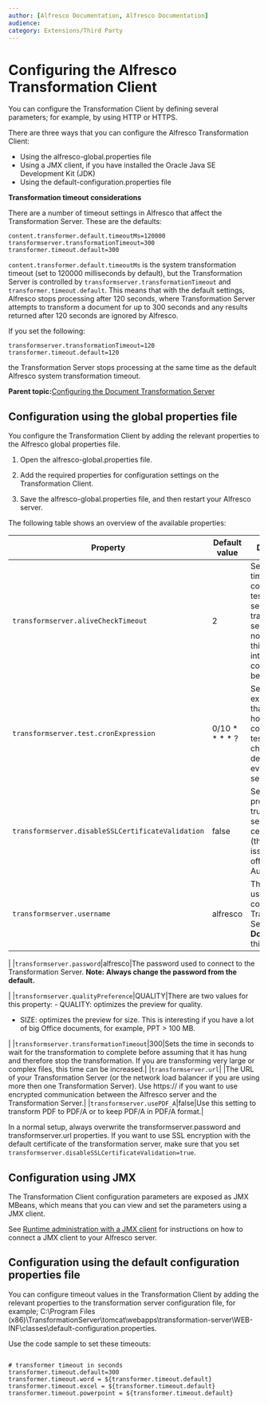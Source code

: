 ```yaml
---
author: [Alfresco Documentation, Alfresco Documentation]
audience: 
category: Extensions/Third Party
---
```


# Configuring the Alfresco Transformation Client

You can configure the Transformation Client by defining several parameters; for example, by using HTTP or HTTPS.

There are three ways that you can configure the Alfresco Transformation Client:

-   Using the alfresco-global.properties file
-   Using a JMX client, if you have installed the Oracle Java SE Development Kit \(JDK\)
-   Using the default-configuration.properties file

**Transformation timeout considerations**

There are a number of timeout settings in Alfresco that affect the Transformation Server. These are the defaults:

```
content.transformer.default.timeoutMs=120000
transformserver.transformationTimeout=300
transformer.timeout.default=300
```

`content.transformer.default.timeoutMs` is the system transformation timeout \(set to 120000 milliseconds by default\), but the Transformation Server is controlled by `transformserver.transformationTimeout` and `transformer.timeout.default`. This means that with the default settings, Alfresco stops processing after 120 seconds, where Transformation Server attempts to transform a document for up to 300 seconds and any results returned after 120 seconds are ignored by Alfresco.

If you set the following:

```
transformserver.transformationTimeout=120
transformer.timeout.default=120
```

the Transformation Server stops processing at the same time as the default Alfresco system transformation timeout.

**Parent topic:**[Configuring the Document Transformation Server](../concepts/transerv-config.md)

## Configuration using the global properties file

You configure the Transformation Client by adding the relevant properties to the Alfresco global properties file.

1.  Open the alfresco-global.properties file.

2.  Add the required properties for configuration settings on the Transformation Client.

3.  Save the alfresco-global.properties file, and then restart your Alfresco server.


The following table shows an overview of the available properties:

|Property|Default value|Description|
|--------|-------------|-----------|
|`transformserver.aliveCheckTimeout`|2|Sets the timeout for the connection tester in seconds. If the transformation server does not answer in this time interval, it is considered to be off line.|
|`transformserver.test.cronExpression`|0/10 \* \* \* \* ?|Sets the cron expression that defines how often the connection tester will check. The default value is every 10 seconds.|
|`transformserver.disableSSLCertificateValidation`|false|Set this property to true to allow self-signed certificates \(that is, it is not issued by an official Cert Authority\).|
|`transformserver.username`|alfresco|The user name used to connect to the Transformation Server. **Note:** **Do not change** this default.

|
|`transformserver.password`|alfresco|The password used to connect to the Transformation Server. **Note:** **Always change the password from the default.**

|
|`transformserver.qualityPreference`|QUALITY|There are two values for this property: -   QUALITY: optimizes the preview for quality.
-   SIZE: optimizes the preview for size. This is interesting if you have a lot of big Office documents, for example, PPT \> 100 MB.

|
|`transformserver.transformationTimeout`|300|Sets the time in seconds to wait for the transformation to complete before assuming that it has hung and therefore stop the transformation. If you are transforming very large or complex files, this time can be increased.|
|`transformserver.url`| |The URL of your Transformation Server \(or the network load balancer if you are using more then one Transformation Server\). Use https:// if you want to use encrypted communication between the Alfresco server and the Transformation Server.|
|`transformserver.usePDF_A`|false|Use this setting to transform PDF to PDF/A or to keep PDF/A in PDF/A format.|

In a normal setup, always overwrite the transformserver.password and transformserver.url properties. If you want to use SSL encryption with the default certificate of the transformation server, make sure that you set `transformserver.disableSSLCertificateValidation=true`.

## Configuration using JMX

The Transformation Client configuration parameters are exposed as JMX MBeans, which means that you can view and set the parameters using a JMX client. 

See [Runtime administration with a JMX client](../concepts/jmx-intro-config.md) for instructions on how to connect a JMX client to your Alfresco server.

## Configuration using the default configuration properties file

You can configure timeout values in the Transformation Client by adding the relevant properties to the transformation server configuration file, for example; C:\\Program Files \(x86\)\\TransformationServer\\tomcat\\webapps\\transformation-server\\WEB-INF\\classes\\default-configuration.properties.

Use the code sample to set these timeouts:

```

# transformer timeout in seconds
transformer.timeout.default=300
transformer.timeout.word = ${transformer.timeout.default}
transformer.timeout.excel = ${transformer.timeout.default}
transformer.timeout.powerpoint = ${transformer.timeout.default}
```

